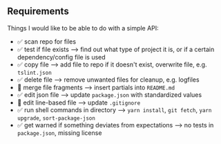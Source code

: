 ## Requirements

Things I would like to be able to do with a simple API:

- ✅ scan repo for files
- ✅ test if file exists --> find out what type of project it is, or if a certain dependency/config file is used
- ✅ copy file --> add file to repo if it doesn't exist, overwrite file, e.g. `tslint.json`
- ✅ delete file --> remove unwanted files for cleanup, e.g. logfiles
- 🔳️ merge file fragments --> insert partials into `README.md`
- ✅ edit json file --> update `package.json` with standardized values
- 🔳️ edit line-based file --> update `.gitignore`
- ✅ run shell commands in directory --> `yarn install`, `git fetch`, `yarn upgrade`, `sort-package-json`
- ✅ get warned if something deviates from expectations --> no tests in `package.json`, missing license
